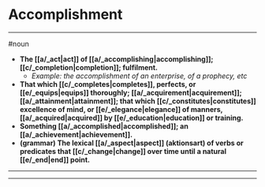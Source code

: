 # Accomplishment
---
#noun
- **The [[a/_act|act]] of [[a/_accomplishing|accomplishing]]; [[c/_completion|completion]]; fulfilment.**
	- _Example: the accomplishment of an enterprise, of a prophecy, etc_
- **That which [[c/_completes|completes]], perfects, or [[e/_equips|equips]] thoroughly; [[a/_acquirement|acquirement]]; [[a/_attainment|attainment]]; that which [[c/_constitutes|constitutes]] excellence of mind, or [[e/_elegance|elegance]] of manners, [[a/_acquired|acquired]] by [[e/_education|education]] or training.**
- **Something [[a/_accomplished|accomplished]]; an [[a/_achievement|achievement]].**
- **(grammar) The lexical [[a/_aspect|aspect]] (aktionsart) of verbs or predicates that [[c/_change|change]] over time until a natural [[e/_end|end]] point.**
---
---
